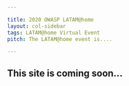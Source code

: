 ```yaml
---

title: 2020 OWASP LATAM@home
layout: col-sidebar
tags: LATAM@home Virtual Event
pitch: The LATAM@home event is....

---
```


## This site is coming soon...

